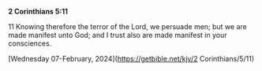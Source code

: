 **2 Corinthians 5:11**

11 Knowing therefore the terror of the Lord, we persuade men; but we are made manifest unto God; and I trust also are made manifest in your consciences.

[Wednesday 07-February, 2024](https://getbible.net/kjv/2 Corinthians/5/11)
